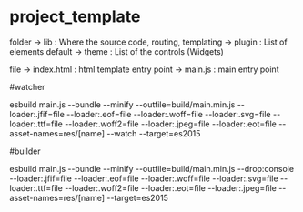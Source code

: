 # project_template

folder
  -> lib : Where the source code, routing, templating
  -> plugin : List of elements default
  -> theme  : List of the controls (Widgets) 

file
  -> index.html : html template entry point
  -> main.js : main entry point





#watcher 

esbuild main.js --bundle --minify --outfile=build/main.min.js --loader:.jfif=file --loader:.eof=file --loader:.woff=file --loader:.svg=file --loader:.ttf=file --loader:.woff2=file --loader:.jpeg=file --loader:.eot=file --asset-names=res/[name] --watch --target=es2015

#builder 

esbuild main.js --bundle --minify --outfile=build/main.min.js --drop:console --loader:.jfif=file --loader:.eof=file --loader:.woff=file --loader:.svg=file --loader:.ttf=file --loader:.woff2=file --loader:.eot=file --loader:.jpeg=file --asset-names=res/[name] --target=es2015